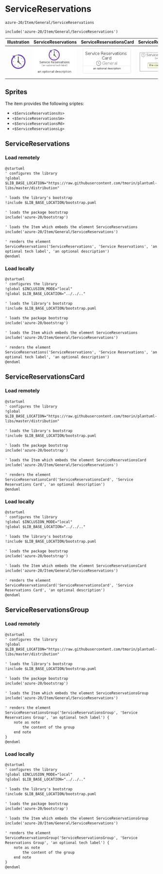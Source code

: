 # ServiceReservations


```text
azure-20/Item/General/ServiceReservations
```

```text
include('azure-20/Item/General/ServiceReservations')
```



| Illustration | ServiceReservations | ServiceReservationsCard | ServiceReservationsGroup |
| :---: | :---: | :---: | :---: |
| ![illustration for Illustration](../../../azure-20/Item/General/ServiceReservations.png) | ![illustration for ServiceReservations](../../../azure-20/Item/General/ServiceReservations.Local.png) | ![illustration for ServiceReservationsCard](../../../azure-20/Item/General/ServiceReservationsCard.Local.png) | ![illustration for ServiceReservationsGroup](../../../azure-20/Item/General/ServiceReservationsGroup.Local.png) |



## Sprites
The item provides the following sriptes:

- `<$ServiceReservationsXs>`
- `<$ServiceReservationsSm>`
- `<$ServiceReservationsMd>`
- `<$ServiceReservationsLg>`





## ServiceReservations

### Load remotely
```plantuml
@startuml
' configures the library
!global $LIB_BASE_LOCATION="https://raw.githubusercontent.com/tmorin/plantuml-libs/master/distribution"

' loads the library's bootstrap
!include $LIB_BASE_LOCATION/bootstrap.puml

' loads the package bootstrap
include('azure-20/bootstrap')

' loads the Item which embeds the element ServiceReservations
include('azure-20/Item/General/ServiceReservations')

' renders the element
ServiceReservations('ServiceReservations', 'Service Reservations', 'an optional tech label', 'an optional description')
@enduml
```

### Load locally
```plantuml
@startuml
' configures the library
!global $INCLUSION_MODE="local"
!global $LIB_BASE_LOCATION="../../.."

' loads the library's bootstrap
!include $LIB_BASE_LOCATION/bootstrap.puml

' loads the package bootstrap
include('azure-20/bootstrap')

' loads the Item which embeds the element ServiceReservations
include('azure-20/Item/General/ServiceReservations')

' renders the element
ServiceReservations('ServiceReservations', 'Service Reservations', 'an optional tech label', 'an optional description')
@enduml
```

## ServiceReservationsCard

### Load remotely
```plantuml
@startuml
' configures the library
!global $LIB_BASE_LOCATION="https://raw.githubusercontent.com/tmorin/plantuml-libs/master/distribution"

' loads the library's bootstrap
!include $LIB_BASE_LOCATION/bootstrap.puml

' loads the package bootstrap
include('azure-20/bootstrap')

' loads the Item which embeds the element ServiceReservationsCard
include('azure-20/Item/General/ServiceReservations')

' renders the element
ServiceReservationsCard('ServiceReservationsCard', 'Service Reservations Card', 'an optional description')
@enduml
```

### Load locally
```plantuml
@startuml
' configures the library
!global $INCLUSION_MODE="local"
!global $LIB_BASE_LOCATION="../../.."

' loads the library's bootstrap
!include $LIB_BASE_LOCATION/bootstrap.puml

' loads the package bootstrap
include('azure-20/bootstrap')

' loads the Item which embeds the element ServiceReservationsCard
include('azure-20/Item/General/ServiceReservations')

' renders the element
ServiceReservationsCard('ServiceReservationsCard', 'Service Reservations Card', 'an optional description')
@enduml
```

## ServiceReservationsGroup

### Load remotely
```plantuml
@startuml
' configures the library
!global $LIB_BASE_LOCATION="https://raw.githubusercontent.com/tmorin/plantuml-libs/master/distribution"

' loads the library's bootstrap
!include $LIB_BASE_LOCATION/bootstrap.puml

' loads the package bootstrap
include('azure-20/bootstrap')

' loads the Item which embeds the element ServiceReservationsGroup
include('azure-20/Item/General/ServiceReservations')

' renders the element
ServiceReservationsGroup('ServiceReservationsGroup', 'Service Reservations Group', 'an optional tech label') {
    note as note
        the content of the group
    end note
}
@enduml
```

### Load locally
```plantuml
@startuml
' configures the library
!global $INCLUSION_MODE="local"
!global $LIB_BASE_LOCATION="../../.."

' loads the library's bootstrap
!include $LIB_BASE_LOCATION/bootstrap.puml

' loads the package bootstrap
include('azure-20/bootstrap')

' loads the Item which embeds the element ServiceReservationsGroup
include('azure-20/Item/General/ServiceReservations')

' renders the element
ServiceReservationsGroup('ServiceReservationsGroup', 'Service Reservations Group', 'an optional tech label') {
    note as note
        the content of the group
    end note
}
@enduml
```

